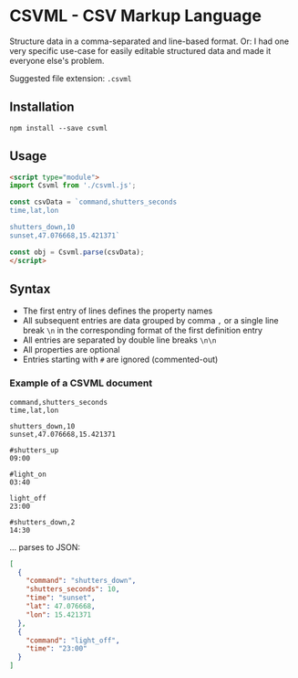 # CSVML - CSV Markup Language

Structure data in a comma-separated and line-based format. Or: I had one very specific use-case for easily editable structured data and made it everyone else's problem.

Suggested file extension: `.csvml`

## Installation

`npm install --save csvml`

## Usage

```html
<script type="module">
import Csvml from './csvml.js';

const csvData = `command,shutters_seconds
time,lat,lon

shutters_down,10
sunset,47.076668,15.421371`

const obj = Csvml.parse(csvData);
</script>
```

## Syntax

- The first entry of lines defines the property names
- All subsequent entries are data grouped by comma `,` or a single line break `\n` in the corresponding format of the first definition entry
- All entries are separated by double line breaks `\n\n`
- All properties are optional
- Entries starting with `#` are ignored (commented-out)

### Example of a CSVML document

```csvml
command,shutters_seconds
time,lat,lon

shutters_down,10
sunset,47.076668,15.421371

#shutters_up
09:00

#light_on
03:40

light_off
23:00

#shutters_down,2
14:30
```

... parses to JSON:

```json
[
  {
    "command": "shutters_down",
    "shutters_seconds": 10,
    "time": "sunset",
    "lat": 47.076668,
    "lon": 15.421371
  },
  {
    "command": "light_off",
    "time": "23:00"
  }
]
```

